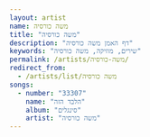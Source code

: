```yaml
---
layout: artist
name: משה כורסיה
title: "משה כורסיה"
description: "דף האמן משה כורסיה"
keywords: "שירים, מוזיקה, משה כורסיה"
permalink: /artists/משה-כורסיה/
redirect_from:
  - /artists/list/משה כורסיה
songs:
  - number: "33307"
    name: "הלבד הזה"
    album: "סינגלים"
    artist: "משה כורסיה"
---
```

